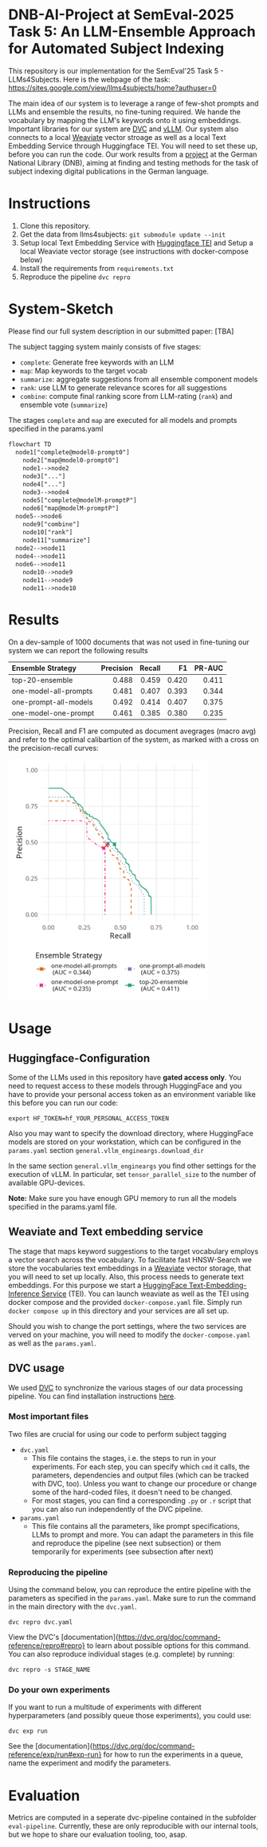 # DNB-AI-Project at SemEval-2025 Task 5: An LLM-Ensemble Approach for Automated Subject Indexing

This repository is our implementation for the SemEval'25 Task 5 - LLMs4Subjects. Here is the webpage of the task:
https://sites.google.com/view/llms4subjects/home?authuser=0

The main idea of our system is to leverage a range of few-shot prompts and LLMs and ensemble the results, no fine-tuning required. We hande the vocabulary by mapping the LLM's keywords onto it using embeddings.
Important libraries for our system are [DVC](https://dvc.org/doc) and [vLLM](https://docs.vllm.ai/en/latest/). Our system also connects to a local [Weaviate](https://weaviate.io/) vector stroage as well as a local Text Embedding Service through Huggingface TEI. You will need to set these up, before you can run the code. 
Our work results from a [project](https://www.dnb.de/EN/Professionell/ProjekteKooperationen/Projekte/KI/ki_node.html) at the German National Library (DNB), aiming at finding and testing methods for the task of subject indexing digital publications in the German language.


# Instructions

1. Clone this repository.
2. Get the data from llms4subjects: `git submodule update --init`
3. Setup local Text Embedding Service with [Huggingface TEI](https://huggingface.co/docs/text-embeddings-inference/index) and Setup a local Weaviate vector storage (see instructions with docker-compose below)
5. Install the requirements from `requirements.txt`
6. Reproduce the pipeline `dvc repro`

# System-Sketch

Please find our full system description in our submitted paper: [TBA]

The subject tagging system mainly consists of five stages:

  * `complete`: Generate free keywords with an LLM
  * `map`: Map keywords to the target vocab
  * `summarize`: aggregate suggestions from all ensemble component models
  * `rank`: use LLM to generate relevance scores for all suggestions
  * `combine`: compute final ranking score from LLM-rating (`rank`) and ensemble vote (`summarize`)

The stages `complete` and `map` are executed for all models and prompts
specified in the params.yaml

```mermaid
flowchart TD
  node1["complete@model0-prompt0"]
	node2["map@model0-prompt0"]
	node1-->node2
	node3["..."]
	node4["..."]
	node3-->node4
	node5["complete@modelM-promptP"]
	node6["map@modelM-promptP"]
  node5-->node6
	node9["combine"]
	node10["rank"]
	node11["summarize"]
  node2-->node11
  node4-->node11
  node6-->node11
	node10-->node9
	node11-->node9
	node11-->node10
```

# Results

On a dev-sample of 1000 documents that was not used in fine-tuning our system we can report the following results

|Ensemble Strategy     | Precision| Recall|    F1| PR-AUC|
|:---------------------|---------:|------:|-----:|------:|
|top-20-ensemble       |     0.488|  0.459| 0.420|  0.411|
|one-model-all-prompts |     0.481|  0.407| 0.393|  0.344|
|one-prompt-all-models |     0.492|  0.414| 0.407|  0.375|
|one-model-one-prompt  |     0.461|  0.385| 0.380|  0.235|

Precision, Recall and F1 are computed as document avegrages (macro avg) and 
refer to the optimal calibartion of the system, as marked with a 
cross on the precision-recall curves:


<img src="reports/pr_curves.png" alt="Precision-Recall Curves" width="400"/>

# Usage

## Huggingface-Configuration

Some of the LLMs used in this repository have **gated access only**. You need to request access to these models
through HuggingFace and you have to provide your personal access token as an environment
variable like this before you can run our code:
```
export HF_TOKEN=hf_YOUR_PERSONAL_ACCESS_TOKEN
```

Also you may want to specify the download directory, where HuggingFace models 
are stored on your workstation, which can 
be configured in the `params.yaml` section `general.vllm_engineargs.download_dir`

In the same section `general.vllm_engineargs` you find other settings for the
execution of vLLM. In particular, set `tensor_parallel_size` to the number
of available GPU-devices.

**Note:** Make sure you have enough GPU memory to run all the models specified
  in the params.yaml file. 

## Weaviate and Text embedding service

The stage that maps keyword suggestions to the target vocabulary employs
a vector search across the vocabulary. To facilitate fast HNSW-Search
we store the vocabularies text embeddings in a [Weaviate](https://weaviate.io/) 
vector storage, that you will need to set up locally. 
Also, this process needs to generate text embeddings. For this purpose 
we start a [HuggingFace Text-Embedding-Inference Service](https://github.com/huggingface/text-embeddings-inference) (TEI). You can launch weaviate as well as the TEI using docker compose and the provided `docker-compose.yaml` file.
Simply run `docker compose up` in this directory and your services are all
set up. 

Should you wish to change the port settings, where the two services are verved on your machine,
you will need to modify the `docker-compose.yaml` as well as the `params.yaml`.

## DVC usage

We used [DVC](https://dvc.org/doc) to synchronize the various stages of
our data processing pipeline. 
You can find installation instructions [here](https://dvc.org/doc/install).

### Most important files

Two files are crucial for using our code to perform subject tagging
* `dvc.yaml`
    * This file contains the stages, i.e. the steps to run in your experiments. For each step, you can specify which `cmd` it calls, the parameters, dependencies and output files (which can be tracked with DVC, too). Unless you want to change our procedure or change some of the hard-coded files, it doesn't need to be changed.
    * For most stages, you can find a corresponding `.py` or `.r` script that you can also run independently of the DVC pipeline.
* `params.yaml`
    * This file contains all the parameters, like prompt specifications, LLMs to prompt and more. You can adapt the parameters in this file and reproduce the pipeline (see next subsection) or them temporarily for experiments (see subsection after next)

### Reproducing the pipeline

Using the command below, you can reproduce the entire pipeline with the parameters as specified in the `params.yaml`. Make sure to run the command in the main directory with the `dvc.yaml`.
```
dvc repro dvc.yaml
```
View the DVC's [documentation]{https://dvc.org/doc/command-reference/repro#repro} to learn about possible options for this command. 
You can also reproduce individual stages (e.g. complete) by running:
```
dvc repro -s STAGE_NAME
```

### Do your own experiments

If you want to run a multitude of experiments with different hyperparameters (and possibly queue those experiments), you could use:
```
dvc exp run
```
See the [documentation]{https://dvc.org/doc/command-reference/exp/run#exp-run} for how to run the experiments in a queue, name the experiment and modify the parameters.


# Evaluation

Metrics are computed in a seperate dvc-pipeline contained in the subfolder `eval-pipeline`. 
Currently, these are only reproducible with our internal tools, but we hope to share 
our evaluation tooling, too, asap.  